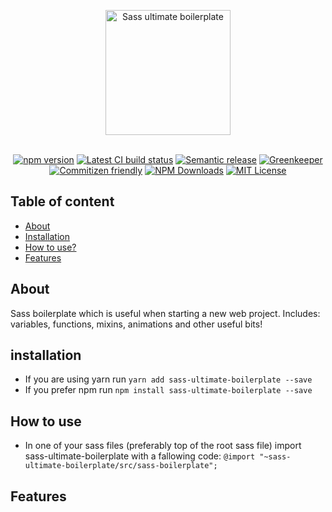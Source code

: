 <p align="center">
  <a href="https://github.com/SlimDogs/sass-ultimate-boilerplate"><img src="https://github.com/SlimDogs/sass-ultimate-boilerplate/blob/master/docs/assets/logo.png?raw=true" alt="Sass ultimate boilerplate" height="200px"></a>
  <br>
  <br>
</p>

<p align="center">
  <a href="https://www.npmjs.com/package/sass-ultimate-boilerplate"><img src="https://badge.fury.io/js/sass-ultimate-boilerplate.svg" alt="npm version"></a>
  <a href="#" target="_blank"><img src="https://travis-ci.org/SlimDogs/sass-ultimate-boilerplate.svg?branch=master" alt="Latest CI build status" title="Latest CI build status"></a>
  <a href="https://github.com/SlimDogs/sass-ultimate-boilerplate" target="_blank"><img src="https://img.shields.io/badge/%20%20%F0%9F%93%A6%F0%9F%9A%80-semantic--release-e10079.svg" alt="Semantic release" title="Semantic release"></a>
  <a href="https://greenkeeper.io" target="_blank"><img src="https://badges.greenkeeper.io/SlimDogs/sass-ultimate-boilerplate.svg" alt="Greenkeeper" title="Greenkeeper"></a>
  <a href="http://commitizen.github.io/cz-cli" target="_blank"><img src="https://img.shields.io/badge/commitizen-friendly-brightgreen.svg" alt="Commitizen friendly" title="Commitizen friendly"></a>
  <a href="https://www.npmjs.com/package/sass-ultimate-boilerplate" target="_blank"><img src="https://img.shields.io/npm/dw/sass-ultimate-boilerplate.svg" alt="NPM Downloads" title="NPM Downloads"></a>
  <a href="https://opensource.org/licenses/MIT" target="_blank"><img src="https://img.shields.io/badge/license-MIT-blue.svg" alt="MIT License" title="MIT License"></a>
</p>

## Table of content
- [About](#about)
- [Installation](#installation)
- [How to use?](#how-to-use)
- [Features](#features)

## About
Sass boilerplate which is useful when starting a new web project. Includes: variables, functions, mixins, animations and other useful bits!

## installation
* If you are using yarn run `yarn add sass-ultimate-boilerplate --save`
* If you prefer npm run `npm install sass-ultimate-boilerplate --save`

## How to use
* In one of your sass files (preferably top of the root sass file) import sass-ultimate-boilerplate with a fallowing code:
```@import "~sass-ultimate-boilerplate/src/sass-boilerplate";```

## Features